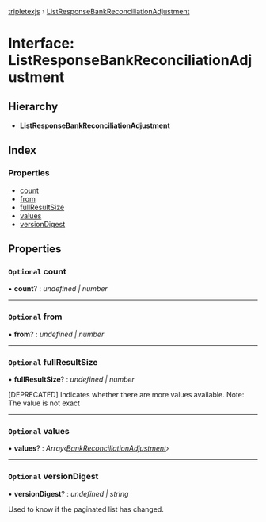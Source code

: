 [tripletexjs](../README.md) › [ListResponseBankReconciliationAdjustment](listresponsebankreconciliationadjustment.md)

# Interface: ListResponseBankReconciliationAdjustment

## Hierarchy

* **ListResponseBankReconciliationAdjustment**

## Index

### Properties

* [count](listresponsebankreconciliationadjustment.md#optional-count)
* [from](listresponsebankreconciliationadjustment.md#optional-from)
* [fullResultSize](listresponsebankreconciliationadjustment.md#optional-fullresultsize)
* [values](listresponsebankreconciliationadjustment.md#optional-values)
* [versionDigest](listresponsebankreconciliationadjustment.md#optional-versiondigest)

## Properties

### `Optional` count

• **count**? : *undefined | number*

___

### `Optional` from

• **from**? : *undefined | number*

___

### `Optional` fullResultSize

• **fullResultSize**? : *undefined | number*

[DEPRECATED] Indicates whether there are more values available. Note: The value is not exact

___

### `Optional` values

• **values**? : *Array‹[BankReconciliationAdjustment](bankreconciliationadjustment.md)›*

___

### `Optional` versionDigest

• **versionDigest**? : *undefined | string*

Used to know if the paginated list has changed.
